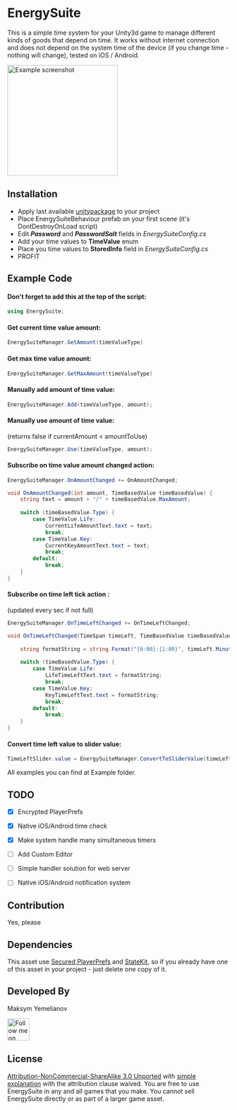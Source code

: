 # EnergySuite

This is a simple time system for your Unity3d game to manage different kinds of goods that depend on time. It works without internet connection and does not depend on the system time of the device (if you change time - nothing will change), tested on iOS / Android.

<img alt="Example screenshot"
src="http://i.imgur.com/fT7ZJTB.png" width="250"/>

## Installation

* Apply last available [unitypackage](https://github.com/mlnv/EnergySuite/raw/master/EnergySuite/Builds/EnegrySuite.unitypackage) to your project
* Place EnergySuiteBehaviour prefab on your first scene (it's DontDestroyOnLoad script)
* Edit ***Password*** and ***PasswordSalt*** fields in _EnergySuiteConfig.cs_
* Add your time values to **TimeValue** enum
* Place you time values to **StoredInfo** field in _EnergySuiteConfig.cs_
* PROFIT

## Example Code

#### Don't forget to add this at the top of the script:

```csharp
using EnergySuite;
```

#### Get current time value amount:

```csharp
EnergySuiteManager.GetAmount(timeValueType)
```

#### Get max time value amount:

```csharp
EnergySuiteManager.GetMaxAmount(timeValueType)
```

#### Manually add amount of time value:

```csharp
EnergySuiteManager.Add(timeValueType, amount);
```

#### Manually use amount of time value:
(returns false if currentAmount < amountToUse)

```csharp
EnergySuiteManager.Use(timeValueType, amount);
```

#### Subscribe on time value amount changed action:

```csharp
EnergySuiteManager.OnAmountChanged += OnAmountChanged;

void OnAmountChanged(int amount, TimeBasedValue timeBasedValue) {
	string text = amount + "/" + timeBasedValue.MaxAmount;
	
	switch (timeBasedValue.Type) {
		case TimeValue.Life:
			CurrentLifeAmountText.text = text;
			break;
		case TimeValue.Key:
			CurrentKeyAmountText.text = text;
			break;
		default:
			break;
	}
}
```

#### Subscribe on time left tick action :
(updated every sec if not full)

```csharp
EnergySuiteManager.OnTimeLeftChanged += OnTimeLeftChanged;

void OnTimeLeftChanged(TimeSpan timeLeft, TimeBasedValue timeBasedValue) {
	
	string formatString = string.Format("{0:00}:{1:00}", timeLeft.Minutes, timeLeft.Seconds);
  
  	switch (timeBasedValue.Type) {
		case TimeValue.Life:
			LifeTimeLeftText.text = formatString;
			break;
		case TimeValue.Key:
			KeyTimeLeftText.text = formatString;
			break;
		default:
			break;
	}
}
```

#### Convert time left value to slider value:

```csharp
TimeLeftSlider.value = EnergySuiteManager.ConvertToSliderValue(timeLeft, timeBasedValue);
```

All examples you can find at Example folder.

## TODO
- [x] Encrypted PlayerPrefs
- [x] Native iOS/Android time check
- [x] Make system handle many simultaneous timers
- [ ] Add Custom Editor
- [ ] Simple handler solution for web server
- [ ] Native iOS/Android notification system


## Contribution
Yes, please

## Dependencies

This asset use [Secured PlayerPrefs](https://www.assetstore.unity3d.com/en/#!/content/32357) and [StateKit](https://github.com/prime31/StateKit), so if you already have one of this asset in your project - just delete one copy of it.

Developed By
-------
Maksym Yemelianov

<a href="https://twitter.com/maxemev">
<img alt="Follow me on Twitter"
src="http://i.imgur.com/Y6YCiG3.png" width="50"/>
</a>

License
-------
[Attribution-NonCommercial-ShareAlike 3.0 Unported](http://creativecommons.org/licenses/by-nc-sa/3.0/legalcode) with [simple explanation](http://creativecommons.org/licenses/by-nc-sa/3.0/deed.en_US) with the attribution clause waived. You are free to use EnergySuite in any and all games that you make. You cannot sell EnergySuite directly or as part of a larger game asset.
